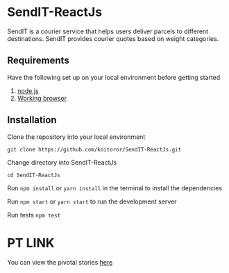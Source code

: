 # SendIT-ReactJs
SendIT is a courier service that helps users deliver parcels to different destinations. SendIT provides courier quotes based on weight categories.

## Requirements
Have the following set up on your local environment before getting started

1. [node.js](https://nodejs.org/en/download/)
2. [Working browser](https://chrome.google.com/webstore/detail/postman/fhbjgbiflinjbdggehcddcbncdddomop?utm_source=chrome-app-launcher-info-dialog)

## Installation

Clone the repository into your local environment

```
git clone https://github.com/koitoror/SendIT-ReactJs.git
```

Change directory into SendIT-ReactJs

```
cd SendIT-ReactJs
```

Run `npm install` or `yarn install` in the terminal to install the dependencies

Run `npm start` or `yarn start` to run the development server

Run tests `npm test`

# PT LINK
You can view the pivotal stories [here](https://www.pivotaltracker.com/n/projects/2216466)


